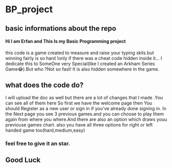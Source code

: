 # BP_project
<h2>basic informations about the repo</h2>
<h4>Hi I am Erfan and This Is my Basic Programming project</h4>
this code is a game created to measure and raise your typing skils.but winning fairly is so hard !only if there was a cheat code hidden inside it...
I dedicate this to SomeOne very Special(like I created an Arkham Series Game😂).But who ?Not so fast! It is also hidden somewhere in the game.
<h2>what does the code do?</h2>
I will upload the doc as well but there are a lot of changes that I made .You can see all of them here <a href=""></a>
So first we have the welcome page then You should Register as a new user or sign in if you've already done signing in.
In the Next page you see 3 previous games.and you can choose to play them again from where you where.And there are also an option which draws youu previouse games
chart.
also you have all three options for right or left handed game too(hard,medium,easy)

<h3>feel free to give it an star.<h3>
<h2>Good Luck<h2>
